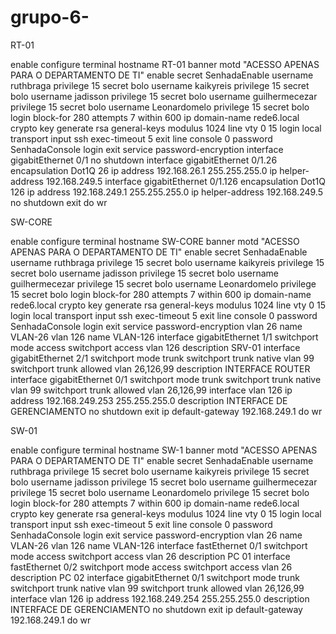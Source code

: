 # grupo-6-

RT-01

enable
configure terminal
hostname RT-01
banner motd "ACESSO APENAS PARA O DEPARTAMENTO DE TI"
enable secret SenhadaEnable
username ruthbraga privilege 15 secret bolo
username kaikyreis privilege 15 secret bolo
username jadisson privilege 15 secret bolo
username guilhermecezar privilege 15 secret bolo
username Leonardomelo privilege 15 secret bolo
login block-for 280 attempts 7 within 600
ip domain-name rede6.local
crypto key generate rsa general-keys modulus 1024
line vty 0 15
login local
transport input ssh
exec-timeout 5
exit
line console 0
password SenhadaConsole
login
exit
service password-encryption
interface gigabitEthernet 0/1
no shutdown
interface gigabitEthernet 0/1.26
encapsulation Dot1Q 26
ip address 192.168.26.1 255.255.255.0
ip  helper-address 192.168.249.5
interface gigabitEthernet 0/1.126
encapsulation Dot1Q 126
ip address 192.168.249.1 255.255.255.0
ip  helper-address 192.168.249.5
no shutdown
exit
do wr


SW-CORE

enable
configure terminal
hostname SW-CORE
banner motd "ACESSO APENAS PARA O DEPARTAMENTO DE TI"
enable secret SenhadaEnable
username ruthbraga privilege 15 secret bolo
username kaikyreis privilege 15 secret bolo
username jadisson privilege 15 secret bolo
username guilhermecezar privilege 15 secret bolo
username Leonardomelo privilege 15 secret bolo
login block-for 280 attempts 7 within 600
ip domain-name rede6.local
crypto key generate rsa general-keys modulus 1024
line vty 0 15
login local
transport input ssh
exec-timeout 5
exit
line console 0
password SenhadaConsole
login
exit
service password-encryption
vlan 26
name VLAN-26
vlan 126 
name VLAN-126
interface gigabitEthernet 1/1
switchport mode access
switchport access vlan 126
description SRV-01
interface gigabitEthernet 2/1
switchport mode trunk
switchport trunk native vlan 99
switchport trunk allowed vlan 26,126,99
description INTERFACE ROUTER
interface gigabitEthernet 0/1
switchport mode trunk
switchport trunk native vlan 99
switchport trunk allowed vlan 26,126,99
interface vlan 126
ip address 192.168.249.253 255.255.255.0
description INTERFACE DE GERENCIAMENTO
no shutdown
exit
ip default-gateway 192.168.249.1
do wr


SW-01

enable
configure terminal
hostname SW-1
banner motd "ACESSO APENAS PARA O DEPARTAMENTO DE TI"
enable secret SenhadaEnable
username ruthbraga privilege 15 secret bolo
username kaikyreis privilege 15 secret bolo
username jadisson privilege 15 secret bolo
username guilhermecezar privilege 15 secret bolo
username Leonardomelo privilege 15 secret bolo
login block-for 280 attempts 7 within 600
ip domain-name rede6.local
crypto key generate rsa general-keys modulus 1024
line vty 0 15
login local
transport input ssh
exec-timeout 5
exit
line console 0
password SenhadaConsole
login
exit
service password-encryption
vlan 26
name VLAN-26
vlan 126 
name VLAN-126
interface fastEthernet 0/1
switchport mode access
switchport access vlan 26
description PC 01
interface fastEthernet 0/2
switchport mode access
switchport access vlan 26
description PC 02
interface gigabitEthernet 0/1
switchport mode trunk
switchport trunk native vlan 99
switchport trunk allowed vlan 26,126,99
interface vlan 126
ip address 192.168.249.254 255.255.255.0
description INTERFACE DE GERENCIAMENTO
no shutdown
exit
ip default-gateway 192.168.249.1
do wr
